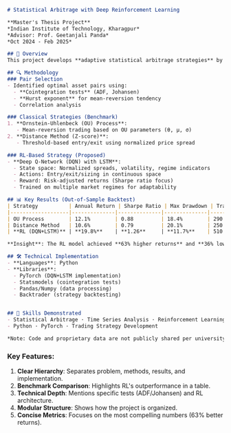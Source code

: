 
```markdown
# Statistical Arbitrage with Deep Reinforcement Learning

**Master's Thesis Project**  
*Indian Institute of Technology, Kharagpur*  
*Advisor: Prof. Geetanjali Panda*  
*Oct 2024 - Feb 2025*

## 📌 Overview
This project develops **adaptive statistical arbitrage strategies** by integrating deep reinforcement learning (RL) with classical mean-reversion models. The goal is to construct dynamic portfolios that outperform traditional approaches in varying market regimes (trending, volatile, sideways) while minimizing drawdowns.

## 🔍 Methodology
### Pair Selection
- Identified optimal asset pairs using:
  - **Cointegration tests** (ADF, Johansen)
  - **Hurst exponent** for mean-reversion tendency
  - Correlation analysis

### Classical Strategies (Benchmark)
1. **Ornstein-Uhlenbeck (OU) Process**: 
   - Mean-reversion trading based on OU parameters (θ, μ, σ)
2. **Distance Method (Z-score)**:
   - Threshold-based entry/exit using normalized price spread

### RL-Based Strategy (Proposed)
- **Deep Q-Network (DQN) with LSTM**:
  - State space: Normalized spreads, volatility, regime indicators
  - Actions: Entry/exit/sizing in continuous space
  - Reward: Risk-adjusted returns (Sharpe ratio focus)
  - Trained on multiple market regimes for adaptability

## 📊 Key Results (Out-of-Sample Backtest)
| Strategy          | Annual Return | Sharpe Ratio | Max Drawdown | Trades | Avg Holding Days |
|-------------------|--------------|--------------|--------------|--------|------------------|
| OU Process        | 12.1%        | 0.88         | 18.4%        | 290    | ~4               |
| Distance Method   | 10.6%        | 0.79         | 20.1%        | 250    | ~3               |
| **RL (DQN+LSTM)** | **19.8%**    | **1.26**     | **11.7%**    | 510    | ~2               |

**Insight**: The RL model achieved **63% higher returns** and **36% lower drawdowns** vs. classical methods by learning adaptive policies.

## 🛠️ Technical Implementation
- **Languages**: Python
- **Libraries**: 
  - PyTorch (DQN+LSTM implementation)
  - Statsmodels (cointegration tests)
  - Pandas/Numpy (data processing)
  - Backtrader (strategy backtesting)


## 🧮 Skills Demonstrated
- Statistical Arbitrage · Time Series Analysis · Reinforcement Learning
- Python · PyTorch · Trading Strategy Development

*Note: Code and proprietary data are not publicly shared per university guidelines.*
```

### Key Features:
1. **Clear Hierarchy**: Separates problem, methods, results, and implementation.
2. **Benchmark Comparison**: Highlights RL's outperformance in a table.
3. **Technical Depth**: Mentions specific tests (ADF/Johansen) and RL architecture.
4. **Modular Structure**: Shows how the project is organized.
5. **Concise Metrics**: Focuses on the most compelling numbers (63% better returns).
